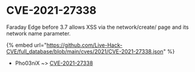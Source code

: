 # CVE-2021-27338

Faraday Edge before 3.7 allows XSS via the network/create/ page and its network name parameter.

{% embed url="https://github.com/Live-Hack-CVE/full_database/blob/main/cves/2021/CVE-2021-27338.json" %}


* Pho03niX ~> [CVE-2021-27338](https://www.alice-snow.ru/2021/database/cve-2021-27338/cve-2021-27338-pho03nix)